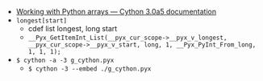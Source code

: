 
- [Working with Python arrays — Cython 3.0a5 documentation](https://cython.readthedocs.io/en/latest/src/tutorial/array.html)
- `longest[start]`
    - cdef list longest, long start
    - `__Pyx_GetItemInt_List(__pyx_cur_scope->__pyx_v_longest, __pyx_cur_scope->__pyx_v_start, long, 1, __Pyx_PyInt_From_long, 1, 1, 1);`
- `$ cython -a -3 g_cython.pyx`
    - `$ cython -3 --embed ./g_cython.pyx`
